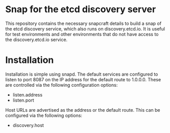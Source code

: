 # Snap for the etcd discovery server

This repository contains the necessary snapcraft details to build a snap
of the etcd discovery service, which also runs on discovery.etcd.io. It
is useful for test environments and other environments that do not have
access to the discovery.etcd.io service.

# Installation

Installation is simple using snapd. The default services are configured
to listen to port 8087 on the IP address for the default route to 1.0.0.0.
These are controlled via the following configuration options:

* listen.address
* listen.port

Host URLs are advertised as the address or the default route. This can be
configured via the following options:

* discovery.host


